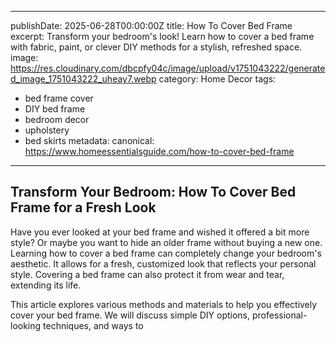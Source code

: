 
---
publishDate: 2025-06-28T00:00:00Z
title: How To Cover Bed Frame
excerpt: Transform your bedroom's look! Learn how to cover a bed frame with fabric, paint, or clever DIY methods for a stylish, refreshed space.
image: https://res.cloudinary.com/dbcpfy04c/image/upload/v1751043222/generated_image_1751043222_uheay7.webp
category: Home Decor
tags:
  - bed frame cover
  - DIY bed frame
  - bedroom decor
  - upholstery
  - bed skirts
metadata:
  canonical: https://www.homeessentialsguide.com/how-to-cover-bed-frame
---

## Transform Your Bedroom: How To Cover Bed Frame for a Fresh Look

Have you ever looked at your bed frame and wished it offered a bit more style? Or maybe you want to hide an older frame without buying a new one. Learning how to cover a bed frame can completely change your bedroom's aesthetic. It allows for a fresh, customized look that reflects your personal style. Covering a bed frame can also protect it from wear and tear, extending its life.

This article explores various methods and materials to help you effectively cover your bed frame. We will discuss simple DIY options, professional-looking techniques, and ways to
